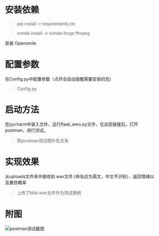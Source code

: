# 安装依赖 #

> pip install -r requirements.txt

> conda install -c conda-forge ffmpeg

安装 Opensmile
##
# 配置参数 #

在Config.py中配置参数（点开会自动提醒需要安装的包）
> Config.py
##
# 启动方法 #
在pycharm中装入文件，运行flask_emo.py文件，在出现链接后，打开postman，进行测试。
>  附postman测试图片在文末

##
# 实现效果 #

从uploads文件夹中接收到.wav文件 (命名应为英文，中文不识别），返回情绪以及置信概率
> 上传了bbb.wav文件作为测试用例 
##
# 附图 #
![postman测试截图](https://i.imgur.com/SwtchcQ.jpg)
